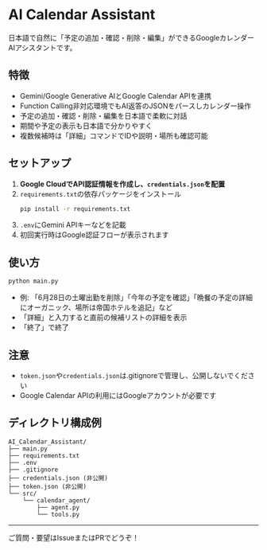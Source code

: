 # AI Calendar Assistant

日本語で自然に「予定の追加・確認・削除・編集」ができるGoogleカレンダーAIアシスタントです。

## 特徴
- Gemini/Google Generative AIとGoogle Calendar APIを連携
- Function Calling非対応環境でもAI返答のJSONをパースしカレンダー操作
- 予定の追加・確認・削除・編集を日本語で柔軟に対話
- 期間や予定の表示も日本語で分かりやすく
- 複数候補時は「詳細」コマンドでIDや説明・場所も確認可能

## セットアップ
1. **Google CloudでAPI認証情報を作成し、`credentials.json`を配置**
2. `requirements.txt`の依存パッケージをインストール
   ```sh
   pip install -r requirements.txt
   ```
3. `.env`にGemini APIキーなどを記載
4. 初回実行時はGoogle認証フローが表示されます

## 使い方
```sh
python main.py
```
- 例: 「6月28日の土曜出勤を削除」「今年の予定を確認」「晩餐の予定の詳細にオーガニック、場所は帝国ホテルを追記」など
- 「詳細」と入力すると直前の候補リストの詳細を表示
- 「終了」で終了

## 注意
- `token.json`や`credentials.json`は.gitignoreで管理し、公開しないでください
- Google Calendar APIの利用にはGoogleアカウントが必要です

## ディレクトリ構成例
```
AI_Calendar_Assistant/
├── main.py
├── requirements.txt
├── .env
├── .gitignore
├── credentials.json (非公開)
├── token.json (非公開)
└── src/
    └── calendar_agent/
        ├── agent.py
        └── tools.py
```

---

ご質問・要望はIssueまたはPRでどうぞ！
